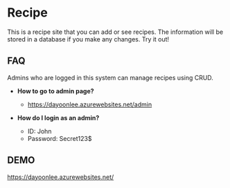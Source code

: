 # Recipe

This is a recipe site that you can add or see recipes.
The information will be stored in a database if you make any changes. Try it out!

## FAQ

Admins who are logged in this system can manage recipes using CRUD.

- **How to go to admin page?**
    - https://dayoonlee.azurewebsites.net/admin

- **How do I login as an admin?**
    - ID: John
    - Password: Secret123$

## DEMO

https://dayoonlee.azurewebsites.net/
